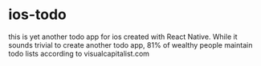 # ios-todo
this is yet another todo app for ios created with React Native.
While it sounds trivial to create another todo app, 81% of wealthy people maintain todo lists according to visualcapitalist.com
